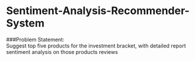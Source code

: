 # Sentiment-Analysis-Recommender-System

###Problem Statement:<br> 
Suggest top five products for the investment bracket, with detailed report sentiment analysis on those products reviews
